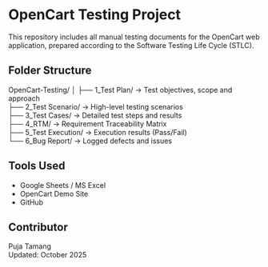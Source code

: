 # OpenCart Testing Project

This repository includes all manual testing documents for the OpenCart web application, prepared according to the Software Testing Life Cycle (STLC).

## Folder Structure

OpenCart-Testing/
│
├── 1_Test Plan/        → Test objectives, scope and approach  
├── 2_Test Scenario/    → High-level testing scenarios  
├── 3_Test Cases/       → Detailed test steps and results  
├── 4_RTM/              → Requirement Traceability Matrix  
├── 5_Test Execution/   → Execution results (Pass/Fail)  
└── 6_Bug Report/       → Logged defects and issues  

## Tools Used
- Google Sheets / MS Excel  
- OpenCart Demo Site  
- GitHub  

## Contributor
Puja Tamang  
Updated: October 2025
